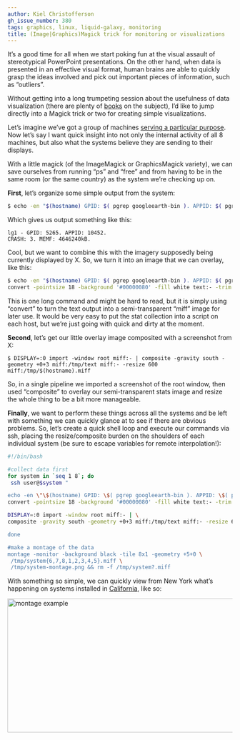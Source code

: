 ```yaml
---
author: Kiel Christofferson
gh_issue_number: 380
tags: graphics, linux, liquid-galaxy, monitoring
title: (Image|Graphics)Magick trick for monitoring or visualizations
---
```


It’s a good time for all when we start poking fun at the visual assault of stereotypical PowerPoint presentations. On the other hand, when data is presented in an effective visual format, human brains are able to quickly grasp the ideas involved and pick out important pieces of information, such as “outliers”.

Without getting into a long trumpeting session about the usefulness of data visualization (there are plenty of [books](https://www.amazon.com/s?url=search-alias%3Daps&field-keywords=Data+Visualization) on the subject), I’d like to jump directly into a Magick trick or two for creating simple visualizations.

Let’s imagine we’ve got a group of machines [serving a particular purpose](https://liquidgalaxy.endpoint.com/). Now let’s say I want quick insight into not only the internal activity of all 8 machines, but also what the systems believe they are sending to their displays.

With a little magick (of the ImageMagick or GraphicsMagick variety), we can save ourselves from running “ps” and “free” and from having to be in the same room (or the same country) as the system we’re checking up on.

**First**, let’s organize some simple output from the system:

```bash
$ echo -en "$(hostname) GPID: $( pgrep googleearth-bin ). APPID: $( pgrep -u root -f sbin/apache2 ).\nCRASH: $( ls -1 ${HOME}/.googleearth/crashlogs/ | wc -l ). MEMF: $( awk '/^MemFree/ {print $2$3}' /proc/meminfo )."
```

Which gives us output something like this:

```nohighlight
lg1 - GPID: 5265. APPID: 10452.
CRASH: 3. MEMF: 4646240kB.
```

Cool, but we want to combine this with the imagery supposedly being currently displayed by X. So, we turn it into an image that we can overlay, like this:

```bash
$ echo -en "$(hostname) GPID: $( pgrep googleearth-bin ). APPID: $( pgrep -u root -f sbin/apache2 ).\nCRASH: $( ls -1 ${HOME}/.googleearth/crashlogs/ | wc -l ). MEMF: $( awk '/^MemFree/ {print $2$3}' /proc/meminfo )." | \
convert -pointsize 18 -background '#00000080' -fill white text:- -trim -bordercolor '#00000080' -border 5x5 miff:/tmp/text
```

This is one long command and might be hard to read, but it is simply using “convert” to turn the text output into a semi-transparent “miff” image for later use. It would be very easy to put the stat collection into a script on each host, but we’re just going with quick and dirty at the moment.

**Second**, let’s get our little overlay image composited with a screenshot from X:

```nohighlight
$ DISPLAY=:0 import -window root miff:- | composite -gravity south -geometry +0+3 miff:/tmp/text miff:- -resize 600 miff:/tmp/$(hostname).miff
```

So, in a single pipeline we imported a screenshot of the root window, then used “composite” to overlay our semi-transparent stats image and resize the whole thing to be a bit more manageable.

**Finally**, we want to perform these things across all the systems and be left with something we can quickly glance at to see if there are obvious problems. So, let’s create a quick shell loop and execute our commands via ssh, placing the resize/composite burden on the shoulders of each individual system (be sure to escape variables for remote interpolation!):

```bash
#!/bin/bash

#collect data first
for system in `seq 1 8`; do
 ssh user@$system "

echo -en \"\$(hostname) GPID: \$( pgrep googleearth-bin ). APPID: \$( pgrep -u root -f sbin/apache2 ).\nCRASH: \$( ls -1 \${HOME}/.googleearth/crashlogs/ | wc -l ). MEMF: \$( awk '/^MemFree/ {print \$2\$3}' /proc/meminfo )." | \
convert -pointsize 18 -background '#00000080' -fill white text:- -trim -bordercolor '#00000080' -border 5x5 miff:/tmp/text;

DISPLAY=:0 import -window root miff:- | \
composite -gravity south -geometry +0+3 miff:/tmp/text miff:- -resize 600 miff:-" >/tmp/system${system}.miff;

done

#make a montage of the data
montage -monitor -background black -tile 8x1 -geometry +5+0 \
 /tmp/system{6,7,8,1,2,3,4,5}.miff \
 /tmp/system-montage.png && rm -f /tmp/system?.miff
```

With something so simple, we can quickly view from New York what’s happening on systems installed in [California](https://www.thetech.org/), like so:

<a href="/blog/2010/11/03/imagegraphicsmagick-trick-for/system-montage.png"><img alt="montage example" height="300" src="/blog/2010/11/03/imagegraphicsmagick-trick-for/system-montage.png" width="1350"/></a>
